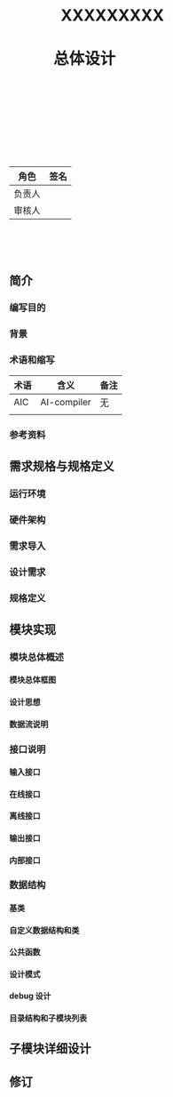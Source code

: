 # &nbsp; &nbsp;&nbsp; &nbsp; &nbsp; &nbsp;&nbsp;&nbsp;&nbsp;&nbsp;XXXXXXXXX
# &nbsp;&nbsp;&nbsp;&nbsp;&nbsp;&nbsp;&nbsp;&nbsp;&nbsp;&nbsp;&nbsp;&nbsp;总体设计
              
&nbsp;

&nbsp;

&nbsp;

&nbsp;

&nbsp;

                          
|      角色         |    签名        |
|---------------|--------------------|
| 负责人        |            |
| 审核人        |             |

&nbsp;

&nbsp;

          
              

## 简介
  
### 编写目的
  
### 背景
   
### 术语和缩写
|    术语      |      含义      |  备注  |
|---------------|---------------|----|
|     AIC       |   AI-compiler             |   无  |
|            |               |     |

### 参考资料

## 需求规格与规格定义

### 运行环境

### 硬件架构

### 需求导入

### 设计需求

### 规格定义

## 模块实现

### 模块总体概述

#### 模块总体框图

#### 设计思想

#### 数据流说明

### 接口说明

#### 输入接口

#### 在线接口

#### 离线接口

#### 输出接口

#### 内部接口

### 数据结构

#### 基类

#### 自定义数据结构和类

#### 公共函数

#### 设计模式

#### debug 设计

#### 目录结构和子模块列表

## 子模块详细设计

## 修订
